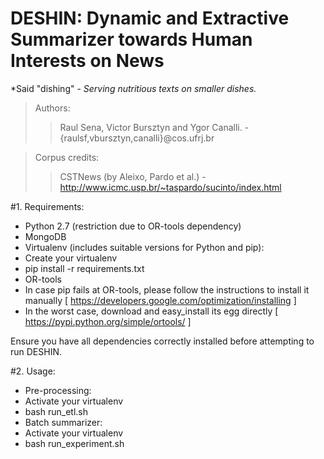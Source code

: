 # DESHIN: Dynamic and Extractive Summarizer towards Human Interests on News #
*Said "dishing" - _Serving nutritious texts on smaller dishes._

> Authors:
>> Raul Sena, Victor Bursztyn and Ygor Canalli. - {raulsf,vbursztyn,canalli}@cos.ufrj.br

> Corpus credits:
>> CSTNews (by Aleixo, Pardo et al.) - http://www.icmc.usp.br/~taspardo/sucinto/index.html

#1. Requirements:
* Python 2.7 (restriction due to OR-tools dependency)
* MongoDB
* Virtualenv (includes suitable versions for Python and pip):
 * Create your virtualenv
  * pip install -r requirements.txt
* OR-tools
 * In case pip fails at OR-tools, please follow the instructions to install it manually [ https://developers.google.com/optimization/installing ]
  * In the worst case, download and easy_install its egg directly [ https://pypi.python.org/simple/ortools/ ]

Ensure you have all dependencies correctly installed before attempting to run DESHIN.

#2. Usage:
* Pre-processing:
 * Activate your virtualenv
  * bash run_etl.sh
* Batch summarizer:
 * Activate your virtualenv
  * bash run_experiment.sh
